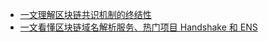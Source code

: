 * [一文理解区块链共识机制的终结性](https://github.com/xitu/blockchain-miner/blob/master/article/0002/%E4%B8%80%E6%96%87%E7%90%86%E8%A7%A3%E5%8C%BA%E5%9D%97%E9%93%BE%E5%85%B1%E8%AF%86%E6%9C%BA%E5%88%B6%E7%9A%84%E7%BB%88%E7%BB%93%E6%80%A7.md)
* [一文看懂区块链域名解析服务、热门项目 Handshake 和 ENS](https://github.com/xitu/blockchain-miner/blob/master/article/0002/%E4%B8%80%E6%96%87%E7%9C%8B%E6%87%82%E5%8C%BA%E5%9D%97%E9%93%BE%E5%9F%9F%E5%90%8D%E8%A7%A3%E6%9E%90%E6%9C%8D%E5%8A%A1%E7%83%AD%E9%97%A8%E9%A1%B9Handshake%E5%92%8CENS.md)
